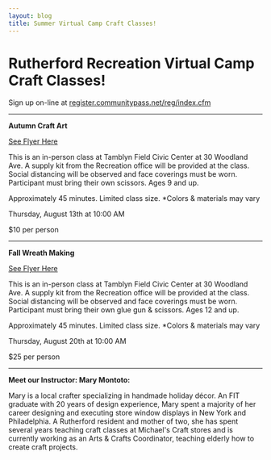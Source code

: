 ```yaml
---
layout: blog
title: Summer Virtual Camp Craft Classes!
---
```



# Rutherford Recreation Virtual Camp Craft Classes! 

Sign up on-line at [register.communitypass.net/reg/index.cfm
](https://register.communitypass.net/reg/index.cfm)


---

**Autumn Craft Art**

[See Flyer Here](https://storage.googleapis.com/static.rutherford-nj.com/recreation/summer-2020/Fall%20Crafts%20Flyer.pdf)

This is an in-person class at Tamblyn Field Civic Center at 30 Woodland Ave. A supply kit from the Recreation office will be provided at the class.
Social distancing will be observed and face coverings must be worn. Participant must bring their own scissors. Ages 9 and up.

Approximately 45 minutes. Limited class size. *Colors & materials may vary

Thursday, August 13th at 10:00 AM

$10 per person

---

**Fall Wreath Making**

[See Flyer Here](https://storage.googleapis.com/static.rutherford-nj.com/recreation/summer-2020/Fall%20wreath%20Flyer.docx.pdf)

This is an in-person class at Tamblyn Field Civic Center at 30 Woodland Ave. A supply kit from the Recreation office will be provided at the class.
Social distancing will be observed and face coverings must be worn. Participant must bring their own glue gun & scissors. Ages 12 and up.

Approximately 45 minutes. Limited class size. *Colors & materials may vary

Thursday, August 20th at 10:00 AM

$25 per person

---


**Meet our Instructor: Mary Montoto:**

Mary is a local crafter specializing in handmade holiday décor. An FIT graduate with 20 years of design experience, Mary spent a majority of her career designing and executing store window displays in New York and Philadelphia. A Rutherford resident and mother of two, she has spent several years teaching craft classes at Michael's Craft stores and is currently working as an Arts & Crafts Coordinator, teaching elderly how to create craft projects. 
